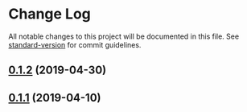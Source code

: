 # Change Log

All notable changes to this project will be documented in this file. See [standard-version](https://github.com/conventional-changelog/standard-version) for commit guidelines.

## [0.1.2](https://github.com/mariosant/work/compare/v0.1.1...v0.1.2) (2019-04-30)



## [0.1.1](https://github.com/mariosant/work/compare/v0.0.0...v0.1.1) (2019-04-10)
